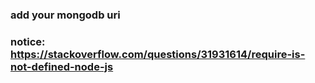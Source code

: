 ### add your mongodb uri

### notice: https://stackoverflow.com/questions/31931614/require-is-not-defined-node-js
